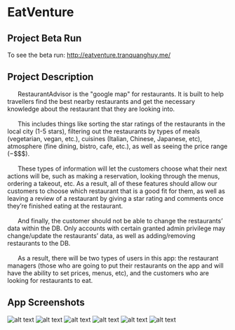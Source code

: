 # EatVenture

## Project Beta Run

To see the beta run: http://eatventure.tranquanghuy.me/

## Project Description

&nbsp;&nbsp;&nbsp;&nbsp;&nbsp;&nbsp;RestaurantAdvisor is the "google map" for restaurants. It is built to help travellers find the best nearby restaurants and get the necessary knowledge about the restaurant that they are looking into.
<br />
<br />
&nbsp;&nbsp;&nbsp;&nbsp;&nbsp;&nbsp;This includes things like sorting the star ratings of the restaurants in the local city (1-5 stars), filtering out the restaurants by types of meals (vegetarian, vegan, etc.), cuisines (Italian, Chinese, Japanese, etc), atmosphere (fine dining, bistro, cafe, etc.), as well as seeing the price range ($-$$$$).
<br />
<br />
&nbsp;&nbsp;&nbsp;&nbsp;&nbsp;&nbsp;These types of information will let the customers choose what their next actions will be, such as making a reservation, looking through the menus, ordering a takeout, etc. As a result, all of these features should allow our customers to choose which restaurant that is a good fit for them, as well as leaving a review of a restaurant by giving a star rating and comments once they’re finished eating at the restaurant.
<br />
<br />
&nbsp;&nbsp;&nbsp;&nbsp;&nbsp;&nbsp;And finally, the customer should not be able to change the restaurants’ data within the DB. Only accounts with certain granted admin privilege may change/update the restaurants’ data, as well as adding/removing restaurants to the DB.
<br />
<br />
&nbsp;&nbsp;&nbsp;&nbsp;&nbsp;&nbsp;As a result, there will be two types of users in this app: the restaurant managers (those who are going to put their restaurants on the app and will have the ability to set prices, menus, etc), and the customers who are looking for restaurants to eat.

## App Screenshots

![alt text](https://raw.githubusercontent.com/dekutran99/Eatventure/master/readmepics/main.PNG)
![alt text](https://raw.githubusercontent.com/dekutran99/Eatventure/master/readmepics/search.PNG)
![alt text](https://raw.githubusercontent.com/dekutran99/Eatventure/master/readmepics/details.PNG)
![alt text](https://raw.githubusercontent.com/dekutran99/Eatventure/master/readmepics/login.PNG)
![alt text](https://raw.githubusercontent.com/dekutran99/Eatventure/master/readmepics/managerview.PNG)
![alt text](https://raw.githubusercontent.com/dekutran99/Eatventure/master/readmepics/restaurantview.PNG)
